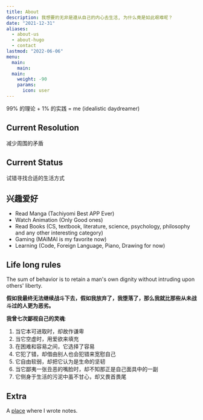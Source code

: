```yaml
---
title: About
description: 我想要的无非是遵从自己的内心去生活, 为什么竟是如此艰难呢？
date: "2021-12-31"
aliases:
  - about-us
  - about-hugo
  - contact
lastmod: "2022-06-06"
menu:
  main:
    main: 
  main:
    weight: -90
    params:
      icon: user
---
```


99% 的理论 + 1% 的实践 = me (idealistic daydreamer)

## Current Resolution

减少周围的矛盾

## Current Status

试错寻找合适的生活方式

## 兴趣爱好

- Read Manga (Tachiyomi Best APP Ever)
- Watch Animation (Only Good ones)
- Read Books (CS, textbook, literature, science, psychology, philosophy and any other interesting category)
- Gaming (MAIMAI is my favorite now)
- Learning (Code, Foreign Language, Piano, Drawing for now)

## Life long rules

The sum of behavior is to retain a man's own dignity without intruding upon others' liberty.

**假如我最终无法继续战斗下去，假如我放弃了，我堕落了，那么我就比那些从未战斗过的人更为恶劣。**

**我曾七次鄙视自己的灵魂**:

1. 当它本可进取时，却故作谦卑
2. 当它空虚时，用爱欲来填充
3. 在困难和容易之间，它选择了容易
4. 它犯了错，却借由别人也会犯错来宽慰自己
5. 它自由软弱，却把它认为是生命的坚韧
6. 当它鄙夷一张丑恶的嘴脸时，却不知那正是自己面具中的一副
7. 它侧身于生活的污泥中虽不甘心，却又畏首畏尾

## Extra

A [place](https://rin.azusachino.cn) where I wrote notes.

